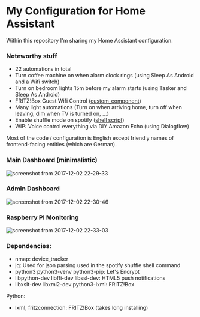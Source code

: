 # My Configuration for Home Assistant

Within this repository I'm sharing my Home Assistant configuration.

### Noteworthy stuff
- 22 automations in total
- Turn coffee machine on when alarm clock rings (using Sleep As Android and a Wifi switch)
- Turn on bedroom lights 15m before my alarm starts (using Tasker and Sleep As Android)
- FRITZ!Box Guest Wifi Control ([custom_component](https://github.com/mammuth/home-assistant-configuration/blob/master/custom_components/fritzbox_guestwifi.py))
- Many light automations (Turn on when arriving home, turn off when leaving, dim when TV is turned on, ...)
- Enable shuffle mode on spotify ([shell script](https://github.com/mammuth/home-assistant-configuration/blob/master/shell_commands/shuffle_spotify.sh))
- WIP: Voice control everything via DIY Amazon Echo (using Dialogflow)


Most of the code / configuration is English except friendly names of frontend-facing entities (which are German).

### Main Dashboard (minimalistic)
![screenshot from 2017-12-02 22-29-33](https://user-images.githubusercontent.com/3121306/33519875-58172fa4-d7b0-11e7-91f8-77d4c4defc92.png)

### Admin Dashboard
![screenshot from 2017-12-02 22-30-46](https://user-images.githubusercontent.com/3121306/33519917-d0f4b540-d7b0-11e7-8f3c-ea6485d2235c.png)

### Raspberry PI Monitoring
![screenshot from 2017-12-02 22-33-03](https://user-images.githubusercontent.com/3121306/33519912-c9be9278-d7b0-11e7-8baa-3405679b56d2.png)


### Dependencies:
- nmap: device_tracker
- jq: Used for json parsing used in the spotify shuffle shell command
- python3 python3-venv python3-pip: Let's Encrypt
- libpython-dev libffi-dev libssl-dev: HTML5 push notifications
- libxslt-dev libxml2-dev python3-lxml: FRITZ!Box

Python:
- lxml, fritzconnection: FRITZ!Box (takes long installing)
